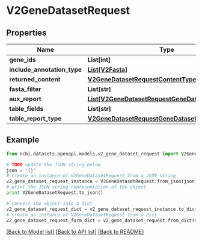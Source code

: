 # V2GeneDatasetRequest


## Properties

Name | Type | Description | Notes
------------ | ------------- | ------------- | -------------
**gene_ids** | **List[int]** |  | [optional] 
**include_annotation_type** | [**List[V2Fasta]**](V2Fasta.md) |  | [optional] 
**returned_content** | [**V2GeneDatasetRequestContentType**](V2GeneDatasetRequestContentType.md) |  | [optional] 
**fasta_filter** | **List[str]** |  | [optional] 
**aux_report** | [**List[V2GeneDatasetRequestGeneDatasetReportType]**](V2GeneDatasetRequestGeneDatasetReportType.md) |  | [optional] 
**table_fields** | **List[str]** |  | [optional] 
**table_report_type** | [**V2GeneDatasetRequestGeneDatasetReportType**](V2GeneDatasetRequestGeneDatasetReportType.md) |  | [optional] 

## Example

```python
from ncbi.datasets.openapi.models.v2_gene_dataset_request import V2GeneDatasetRequest

# TODO update the JSON string below
json = "{}"
# create an instance of V2GeneDatasetRequest from a JSON string
v2_gene_dataset_request_instance = V2GeneDatasetRequest.from_json(json)
# print the JSON string representation of the object
print V2GeneDatasetRequest.to_json()

# convert the object into a dict
v2_gene_dataset_request_dict = v2_gene_dataset_request_instance.to_dict()
# create an instance of V2GeneDatasetRequest from a dict
v2_gene_dataset_request_form_dict = v2_gene_dataset_request.from_dict(v2_gene_dataset_request_dict)
```
[[Back to Model list]](../README.md#documentation-for-models) [[Back to API list]](../README.md#documentation-for-api-endpoints) [[Back to README]](../README.md)


